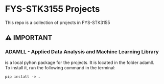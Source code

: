# FYS-STK3155 Projects
This repo is a collection of projects in FYS-STK3155

## ⚠️ IMPORTANT
### ADAMLL - Applied Data Analysis and Machine Learning Library
is a local pyhon package for the projects. It is located in the folder adamll. 
To install it, run the following command in the terminal:
```
pip install -e .
```
